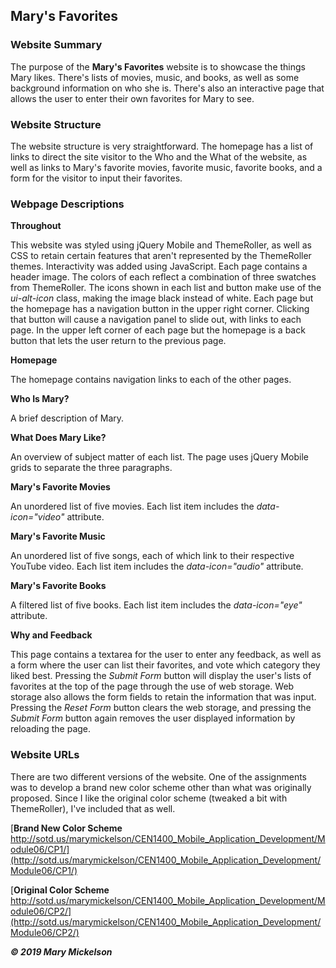 ## Mary's Favorites
### Website Summary
The purpose of the **Mary's Favorites** website is to showcase the things Mary likes. There's lists of movies, music, and books, as well as some background information on who she is. There's also an interactive page that allows the user to enter their own favorites for Mary to see.
### Website Structure
The website structure is very straightforward. The homepage has a list of links to direct the site visitor to the Who and the What of the website, as well as links to Mary's favorite movies, favorite music, favorite books, and a form for the visitor to input their favorites.
### Webpage Descriptions
**Throughout**

This website was styled using jQuery Mobile and ThemeRoller, as well as CSS to retain certain features that aren't represented by the ThemeRoller themes. Interactivity was added using JavaScript.
Each page contains a header image. The colors of each reflect a combination of three swatches from ThemeRoller.
The icons shown in each list and button make use of the _ui-alt-icon_ class, making the image black instead of white.
Each page but the homepage has a navigation button in the upper right corner. Clicking that button will cause a navigation panel to slide out, with links to each page. In the upper left corner of each page but the homepage is a back button that lets the user return to the previous page.

**Homepage**

The homepage contains navigation links to each of the other pages.

**Who Is Mary?**

A brief description of Mary. 

**What Does Mary Like?**

An overview of subject matter of each list. The page uses jQuery Mobile grids to separate the three paragraphs.

**Mary's Favorite Movies**

An unordered list of five movies. Each list item includes the _data-icon="video"_ attribute.

**Mary's Favorite Music**

An unordered list of five songs, each of which link to their respective YouTube video. Each list item includes the _data-icon="audio"_ attribute.

**Mary's Favorite Books**

A filtered list of five books. Each list item includes the _data-icon="eye"_ attribute.

**Why and Feedback**

This page contains a textarea for the user to enter any feedback, as well as a form where the user can list their favorites, and vote which category they liked best. Pressing the _Submit Form_ button will display the user's lists of favorites at the top of the page through the use of web storage. Web storage also allows the form fields to retain the information that was input. Pressing the _Reset Form_ button clears the web storage, and pressing the _Submit Form_ button again removes the user displayed information by reloading the page. 

### Website URLs
There are two different versions of the website. One of the assignments was to develop a brand new color scheme other than what was originally proposed. Since I like the original color scheme (tweaked a bit with ThemeRoller), I've included that as well.

[**Brand New Color Scheme**
http://sotd.us/marymickelson/CEN1400_Mobile_Application_Development/Module06/CP1/](http://sotd.us/marymickelson/CEN1400_Mobile_Application_Development/Module06/CP1/)


[**Original Color Scheme**
http://sotd.us/marymickelson/CEN1400_Mobile_Application_Development/Module06/CP2/](http://sotd.us/marymickelson/CEN1400_Mobile_Application_Development/Module06/CP2/)


_**&copy; 2019 Mary Mickelson**_
